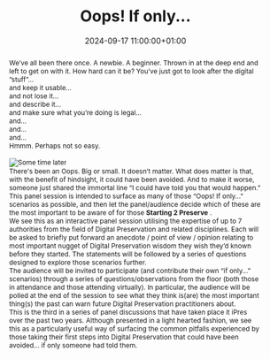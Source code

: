 ---
abstract: "We’ve all been there once. A newbie. A beginner. Thrown in at the deep
  end and left to get on with it. How hard can it be? You’ve just got to look after
  the digital ”stuff”… \n\nand keep it usable… \n\nand not lose it… \n\nand describe
  it… \n\nand make sure what you’re doing is legal… \n\nand… \n\nand… \n\nand…\n\nHmmm.
  Perhaps not so easy.\n\n\n----------\n\n\n![Some time later][1]\n\n There's been
  an Oops. Big or small. It doesn’t matter. What does matter is that, with the benefit
  of hindsight, it could have been avoided. And to make it worse, someone just shared
  the immortal line “I could have told you that would happen.”\n\nThis panel session
  is intended to surface as many of those “Oops! If only…” scenarios as possible,
  and then let the panel/audience decide which of these are the most important to
  be aware of for those **Starting 2 Preserve** .\n\nWe see this as an interactive
  panel session utilising the expertise of up to 7 authorities from the field of Digital
  Preservation and related disciplines. Each will be asked to briefly put forward
  an anecdote / point of view / opinion relating to most important nugget of Digital
  Preservation wisdom they wish they’d known before they started. The statements will
  be followed by a series of questions designed to explore those scenarios further.
  \n\nThe audience will be invited to participate (and contribute their own “if only...”
  scenarios) through a series of questions/observations from the floor (both those
  in attendance and those attending virtually). In particular, the audience will be
  polled at the end of the session to see what they think is(are) the most important
  thing(s) the past can warn future Digital Preservation practitioners about.\n\nThis
  is the third in a series of panel discussions that have taken place it iPres over
  the past two years. Although presented in a light hearted fashion, we see this as
  a particularly useful way of surfacing the common pitfalls experienced by those
  taking their first steps into Digital Preservation that could have been avoided…
  if only someone had told them.\n\n\n  [1]: https://78.media.tumblr.com/13765181be5a9e444a7b4e4bc8ed19b4/tumblr_pc4rqoskHi1u6nopoo2_1280.jpg"
creators:
- Paul Stokes
date: 2024-09-17 11:00:00+01:00
document_url: ''
grand_parent: iPRES
institutions: []
keywords:
- approaches to preservation
- start 2 preserve
landing_page_url: ''
language: eng
layout: publication
license: Creative Commons Attribution Share-Alike 4.0 (CC-BY-SA-4.0)
notes_url: https://docs.google.com/document/d/1vZPyik_30l7oT7bFl1eN0X-UGWpFax5GvlccQ6scLEs/edit#heading=h.aar4tupij1po
parent: iPRES 2024
publication_type: birds of a feather
size: null
slides_url: ''
source_name: iPRES
stream_url: ''
title: Oops! If only...
year: 2024
---
